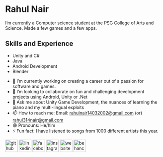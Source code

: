 
# Rahul Nair
I’m currently a Computer science student at the PSG College of Arts and Science. Made a few games and a few apps.

## Skills and Experience

* Unity and C#
* Java
* Android Development
* Blender

- 🔭 I’m currently working on creating a career out of a passion for software and games.
- 👯 I’m looking to collaborate on fun and challenging development projects using Android, Unity or .Net
- 💬 Ask me about Unity Game Development, the nuances of learning the piano and my multi-lingual exploits 
- 📫 How to reach me: Email: rahulnair14032002@gmail.com (or) rahul314nair@gmail.com 
- 😄 Pronouns: He/him 
- ⚡ Fun fact: I have listened to songs from 1000 different artists this year. 


[<img src='https://cdn.jsdelivr.net/npm/simple-icons@3.0.1/icons/github.svg' alt='github' height='40'>](https://github.com/Rahul-Nair14)  [<img src='https://cdn.jsdelivr.net/npm/simple-icons@3.0.1/icons/linkedin.svg' alt='linkedin' height='40'>](https://www.linkedin.com/in/rahul-nair-033871198//)  [<img src='https://cdn.jsdelivr.net/npm/simple-icons@3.0.1/icons/facebook.svg' alt='facebook' height='40'>](https://www.facebook.com/rahulnikobellic)  [<img src='https://cdn.jsdelivr.net/npm/simple-icons@3.0.1/icons/instagram.svg' alt='instagram' height='40'>](https://www.instagram.com/_rahul_fcb/?hl=en/)  [<img src='https://cdn.jsdelivr.net/npm/simple-icons@3.0.1/icons/icloud.svg' alt='website' height='40'>](https://rahulnair14032002.wixsite.com/website-2)  [<img src='https://cdn.jsdelivr.net/npm/simple-icons@3.0.1/icons/behance.svg' alt='behance' height='40'>](https://www.behance.net/rahulnair20)  


